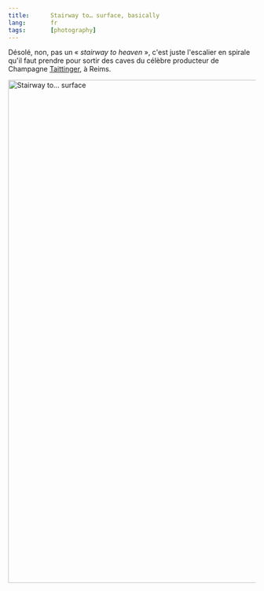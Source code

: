 ```yaml
---
title:      Stairway to… surface, basically
lang:       fr
tags:       [photography]
---
```


Désolé, non, pas un « *stairway to heaven* », c'est juste l'escalier en spirale qu'il faut prendre pour sortir des caves du célèbre producteur de Champagne [Taittinger](http://www.taittinger.fr/), à Reims.

<a data-flickr-embed="true"  href="https://www.flickr.com/photos/nicolas-hoizey/2574212677" title="Stairway to… surface"><img src="https://farm4.staticflickr.com/3021/2574212677_980d81b502_b.jpg" width="1024" height="1024" alt="Stairway to… surface"></a><script async src="//embedr.flickr.com/assets/client-code.js" charset="utf-8"></script>
